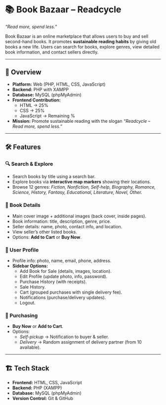# 📚 Book Bazaar – Readcycle  
*“Read more, spend less.”*  

Book Bazaar is an online marketplace that allows users to buy and sell second-hand books. It promotes **sustainable reading habits** by giving old books a new life. Users can search for books, explore genres, view detailed book information, and contact sellers directly.  

---

## 🚀 Overview
- **Platform:** Web (PHP, HTML, CSS, JavaScript)  
- **Backend:** PHP with XAMPP  
- **Database:** MySQL (phpMyAdmin)  
- **Frontend Contribution:**  
  - HTML → 25%  
  - CSS → 25%  
  - JavaScript → Remaining %  
- **Mission:** Promote sustainable reading with the slogan *“Readcycle – Read more, spend less.”*

---

## 🛠 Features

### 🔍 Search & Explore
- Search books by title using a search bar.  
- Explore books via **interactive map markers** showing their locations.  
- Browse 12 genres: *Fiction, Nonfiction, Self-help, Biography, Romance, Science, History, Fantasy, Educational, Literature, Novel, Other.*  

### 📖 Book Details
- Main cover image + additional images (back cover, inside pages).  
- Book information: title, description, genre, price.  
- Seller details: name, photo, contact info, and location.  
- View seller’s other listed books.  
- Options: **Add to Cart** or **Buy Now**.  

### 👤 User Profile
- Profile info: photo, name, email, phone, address.  
- **Sidebar Options:**
  - Add Book for Sale (details, images, location).  
  - Edit Profile (update photo, info, password).  
  - Purchase History (with receipts).  
  - Sale History.  
  - Cart (grouped purchases with single delivery fee).  
  - Notifications (purchase/delivery updates).  
  - Logout.  

### 🛒 Purchasing
- **Buy Now** or **Add to Cart**.  
- Options:  
  - *Self-pickup* → Notification to buyer & seller.  
  - *Delivery* → Random assignment of delivery partner (from 10 available).  

---

## 🏗 Tech Stack
- **Frontend:** HTML, CSS, JavaScript  
- **Backend:** PHP (XAMPP)  
- **Database:** MySQL (phpMyAdmin)  
- **Version Control:** Git & GitHub  

